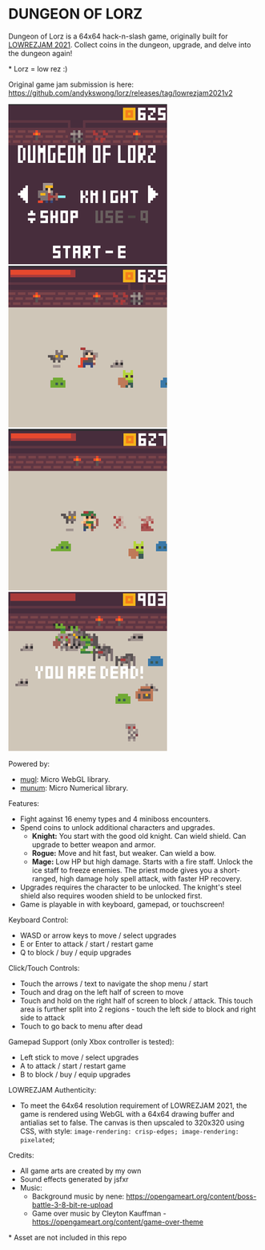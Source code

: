 # DUNGEON OF LORZ
Dungeon of Lorz is a 64x64 hack-n-slash game, originally built for [LOWREZJAM 2021](https://itch.io/jam/lowrezjam-2021). Collect coins in the dungeon, upgrade, and delve into the dungeon again!

\* Lorz = low rez :) 

Original game jam submission is here: https://github.com/andykswong/lorz/releases/tag/lowrezjam2021v2

![Screenshot 2](./screenshots/2.png) 
![Screenshot 0](./screenshots/0.png) 
![Screenshot 1](./screenshots/1.png) 
![Screenshot 3](./screenshots/3.png) 

Powered by:
- [mugl](https://github.com/andykswong/mugl): Micro WebGL library.
- [munum](https://github.com/andykswong/munum): Micro Numerical library.

Features:
- Fight against 16 enemy types and 4 miniboss encounters.
- Spend coins to unlock additional characters and upgrades.
  - **Knight:** You start with the good old knight. ​Can wield shield. Can upgrade to better weapon and armor.
  - **Rogue:** Move and hit fast, but weaker. Can wield a bow.
  - **Mage:** Low HP but high damage. Starts with a fire staff. Unlock the ice staff to freeze enemies. The priest mode gives you a short-ranged, high damage holy spell attack, with faster HP recovery.
- Upgrades requires the character to be unlocked. The knight's steel shield also requires wooden shield to be unlocked first.
- Game is playable in with keyboard, gamepad, or touchscreen!

Keyboard Control:
- WASD or arrow keys to move / select upgrades
- E or Enter to attack / start / restart game
- Q to block / buy / equip upgrades

Click/Touch Controls:
- Touch the arrows / text to navigate the shop menu / start
- Touch and drag on the left half of screen to move
- Touch and hold on the right half of screen to block / attack. This touch area is further split into 2 regions - touch the left side to block and right side to attack
- Touch to go back to menu after dead

Gamepad Support (only Xbox controller is tested):
- Left stick to move / select upgrades
- A to attack / start / restart game
- B to block / buy / equip upgrades

LOWREZJAM Authenticity:
- To meet the 64x64 resolution requirement of LOWREZJAM 2021, the game is rendered using WebGL with a 64x64 drawing buffer and antialias set to false. The canvas is then upscaled to 320x320 using CSS, with style:  ```image-rendering: crisp-edges; image-rendering: pixelated```;

Credits:
- All game arts are created by my own
- Sound effects generated by jsfxr
- Music:
  - Background music by nene: https://opengameart.org/content/boss-battle-3-8-bit-re-upload
  - Game over music by Cleyton Kauffman - https://opengameart.org/content/game-over-theme

\* Asset are not included in this repo
